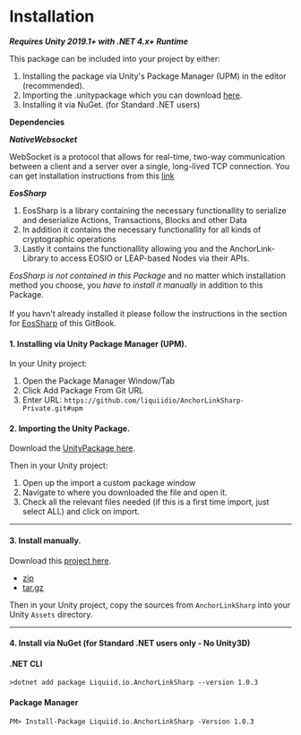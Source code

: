 # Installation

_**Requires Unity 2019.1+ with .NET 4.x+ Runtime**_

This package can be included into your project by either:

1. Installing the package via Unity's Package Manager (UPM) in the editor (recommended).
2. Importing the .unitypackage which you can download [here](https://github.com/liquiidio/AnchorLinkSharp-Private/releases/latest/download/anchorlinksharp.unitypackage). 
4. Installing it via NuGet. (for Standard .NET users)

**Dependencies**

_**NativeWebsocket**_

WebSocket is a protocol that allows for real-time, two-way communication between a client and a server over a single, long-lived TCP connection.
You can get installation instructions from this [link](https://github.com/endel/NativeWebSocket) 


_**EosSharp**_

1. EosSharp is a library containing the necessary functionallity to serialize and deserialize Actions, Transactions, Blocks and other Data
2. In addition it contains the necessary functionallity for all kinds of cryptographic operations
3. Lastly it contains the functionallity allowing you and the AnchorLink-Library to access EOSIO or LEAP-based Nodes via their APIs.

_EosSharp is not contained in this Package_ and no matter which installation method you choose, you _have to install it manually_ in addition to this Package. \
\
If you havn't already installed it please follow the instructions in the section for [EosSharp](https://liquiidio.gitbook.io/unity-plugin-suite/v/eossharp/installation ) of this GitBook.


#### 1. Installing via Unity Package Manager (UPM).

In your Unity project:

1. Open the Package Manager Window/Tab
2. Click Add Package From Git URL
3. Enter URL: `https://github.com/liquiidio/AnchorLinkSharp-Private.git#upm` 

#### 2. Importing the Unity Package.

Download the [UnityPackage here](https://github.com/liquiidio/AnchorLinkSharp-Private/releases/latest/download/anchorlinksharp.unitypackage). 

Then in your Unity project:

1. Open up the import a custom package window
2. Navigate to where you downloaded the file and open it.
3. Check all the relevant files needed (if this is a first time import, just select ALL) and click on import.

***

#### 3. Install manually.

Download this [project here](https://github.com/liquiidio/AnchorLinkSharp-Private/releases/latest).

* [zip](https://github.com/liquiidio/AnchorLinkSharp-Private/archive/refs/tags/1.0.19.zip)  
* [tar.gz](https://github.com/liquiidio/AnchorLinkSharp-Private/archive/refs/tags/1.0.19.tar.gz)  

Then in your Unity project, copy the sources from `AnchorLinkSharp` into your Unity `Assets` directory.

***

#### 4. Install via NuGet (for Standard .NET users only - No Unity3D)

#### .NET CLI 

`>dotnet add package Liquiid.io.AnchorLinkSharp --version 1.0.3`

#### Package Manager

`PM> Install-Package Liquiid.io.AnchorLinkSharp -Version 1.0.3`
